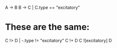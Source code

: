 A -> B
B -> C | C.type == "excitatory"


# These are the same:
C !> D | -.type != "excitatory"
C !+ D
C ![excitatory] D
